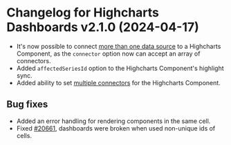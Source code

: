 # Changelog for Highcharts Dashboards v2.1.0 (2024-04-17)

- It's now possible to connect [more than one data source](https://www.highcharts.com/docs/dashboards/highcharts-component#multiple-connectors) to a Highcharts Component, as the `connector` option now can accept an array of connectors.
- Added `affectedSeriesId` option to the Highcharts Component's highlight sync.
- Added ability to set [multiple connectors](https://www.highcharts.com/docs/dashboards/highcharts-component#multiple-connectors) for the Highcharts Component.

## Bug fixes

- Added an error handling for rendering components in the same cell.
- Fixed [#20661](https://github.com/highcharts/highcharts/issues/20661), dashboards were broken when used non-unique ids of cells.
